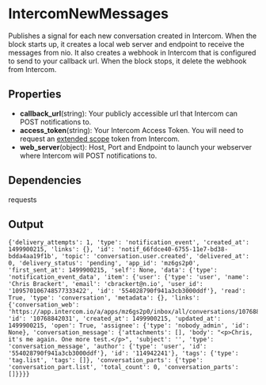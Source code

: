 IntercomNewMessages
===================

Publishes a signal for each new conversation created in Intercom. When the block starts up, it creates a local web server and endpoint to receive the messages from nio. It also creates a webhook in Intercom that is configured to send to your callback url. When the block stops, it delete the webhook from Intercom.

Properties
----------
- **callback_url**(string): Your publicly accessible url that Intercom can POST notifications to.
- **access_token**(string): Your Intercom Access Token. You will need to request an [extended scope](https://developers.intercom.com/docs/personal-access-tokens#section-extended-scopes) token from Intercom.
- **web_server**(object): Host, Port and Endpoint to launch your webserver where Intercom will POST notifications to.

Dependencies
------------
requests

Output
------

```
{'delivery_attempts': 1, 'type': 'notification_event', 'created_at': 1499900215, 'links': {}, 'id': 'notif_66fdce40-6755-11e7-bd38-bdda4aa19f1b', 'topic': 'conversation.user.created', 'delivered_at': 0, 'delivery_status': 'pending', 'app_id': 'mz6gs2p0', 'first_sent_at': 1499900215, 'self': None, 'data': {'type': 'notification_event_data', 'item': {'user': {'type': 'user', 'name': 'Chris Brackert', 'email': 'cbrackert@n.io', 'user_id': '109570106748577333422', 'id': '554028790f941a3cb3000ddf'}, 'read': True, 'type': 'conversation', 'metadata': {}, 'links': {'conversation_web': 'https://app.intercom.io/a/apps/mz6gs2p0/inbox/all/conversations/10768842031'}, 'id': '10768842031', 'created_at': 1499900215, 'updated_at': 1499900215, 'open': True, 'assignee': {'type': 'nobody_admin', 'id': None}, 'conversation_message': {'attachments': [], 'body': "<p>Chris, it's me again. One more test.</p>", 'subject': '', 'type': 'conversation_message', 'author': {'type': 'user', 'id': '554028790f941a3cb3000ddf'}, 'id': '114942241'}, 'tags': {'type': 'tag.list', 'tags': []}, 'conversation_parts': {'type': 'conversation_part.list', 'total_count': 0, 'conversation_parts': []}}}}
```
